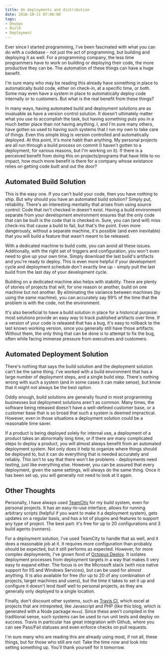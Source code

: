 ```yaml
---
title: On deployments and distribution
date: 2016-10-11 07:00:00
tags: 
- Devops
- Build
- Deployment
---
```


Ever since I started programming, I've been fascinated with what you can do with a codebase - not just the act of programming, but building and deploying it as well. For a programming company, the less time programmers have to work on building or deploying their code, the more productive they can be. The automation of these things can have a huge benefit.<!-- more -->

I'm sure many who may be reading this already have something in place to automatically build code, either on check-in, at a specific time, or both. Some may even have a system in place to automatically deploy code internally or to customers. But what is the real benefit from these things?

In many ways, having automated build and deployment solutions are as invaluable as have a version control solution. It doesn't ultimately matter what you use to accomplish the task, but having something puts you in a much better place than not having anything. I, and I'm sure many others, have gotten so used to having such systems that I run my own to take care of things. Even this simple blog is version controlled and automatically deployed. At this point, it's more habit than anything. My personal projects are all run through a build process on commit (I haven't gotten to a deployment, for various reasons, but I'm working on it). If there is a perceived benefit from doing this on projects/programs that have little to no impact, how much more benefit is there for a company whose existance relies on getting code built and out the door?

## Automated Build Solution
This is the easy one. If you can't build your code, then you have nothing to ship. But why should you have an automated build solution? Simply put, reliability. There's an interesting mentality that arises from using source control: Code that isn't checked in doesn't exist. Having a build environment separate from your development environment ensures that the only code that can be built is the code that is checked in. Sure, you can (and will) miss check-ins that cause a build to fail, but that's the point. Even more dangerously, without a separate machine, it's possible (and even inevitable) that you will build a feature that wasn't meant to be released.

With a dedicated machine to build code, you can avoid all these issues. Additionally, with the right set of triggers and configuration, you won't even need to give up your own time. Simply download the last build's artifacts and you're ready to deploy. This is even more helpful if your development cycle and deployment schedule don't exactly line up - simply pull the last build from the last day of your development cycle. 

Building on a dedicated machine also helps with stability. There are plenty of stories of projects that will, for one reason or another, build on one machine but not another. By eliminating the variance between machines (by using the _same_ machine), you can accurately say 99% of the time that the problem is with the code, not the environment.

It's also beneficial to have a build solution in place for a historical purpose: most solutions provide an easy way to track published artifacts over time. If a version of your code is released that has a bug, it's easy to rollback to the last known working version, since you generally still have those artifacts. Without them, the only thing that can be done is to attempt to fix the bug, often while facing immense pressure from executives and customers. 

## Automated Deployment Solution
There's nothing that says the build solution and the deployment solution can't be the same thing. I've worked with a build environment that has a large number of deployment steps, and a single build step. There's nothing wrong with such a system (and in some cases it can make sense), but know that it might not always be the best option.

Oddly enough, build solutions are generally found in most programming businesses but deployment solutions aren't as common. Many times, the software being released doesn't have a well-defined customer base, or a customer base that is so broad that such a system is deemed impractical. However, even in those situations a deployment solution could be a reasonable time saver.

If a product is being deployed solely for internal use, a deployment of a product takes an abnormally long time, or if there are many complicated steps to deploy a product, you will almost always benefit from an automated deployment system. Not only does it help to organize where things should be deployed to, but it can do everything that is needed accurately and reliably. This isn't to say that there won't be problems - deployments need testing, just like everything else. However, you can be assured that every deployment, given the same settings, will always do the same thing. Once it has been set up, you will generally not need to look at it again.

## Other Thoughts
Personally, I have always used [TeamCity](https://www.jetbrains.com/teamcity/) for my build system, even for personal projects. It has an easy-to-use interface, allows for running arbitrary scripts (helpful if you want to make it a deployment system), gets updates on a regular basis, and has a lot of plugins and features to support any type of project. The best part: it's free for up to 20 configurations and 3 build agents (runners).

For a deployment solution, I've used TeamCity to handle that as well, and it does a reasonable job at it. It requires more configuration than probably should be expected, but it still performs as expected. However, for more complex deployments, I've grown fond of [Octopus Deploy](https://octopus.com/). It isolates deployment processes from deployment targets in a way that makes it very easy to expand either. The focus is on the Microsoft stack (with nice native support for IIS and Windows Services), but can be used for almost anything. It is also available for free (for up to 20 of any combination of projects, target machines and users), but the time it takes to set it up and configure it doesn't lend itself well to personal projects, as they are generally only deployed to a single location. 

Finally, don't discount other systems, such as [Travis CI](https://travis-ci.org/), which excel at projects that are intrepreted, like Javascript and PHP (like this blog, which is generated with a Node package `Hexo`). Since these aren't compiled in the traditional sense, such systems can be used to run unit tests and deploy on success. Travis in particular has great integration with Github, where you can see Pass/Fail statuses and even enforce checks on pull requests.

 
I'm sure many who are reading this are already using most, if not all, these things, but for those who still are not: Take the time now and look into setting something up. You'll thank yourself for it tomorrow.